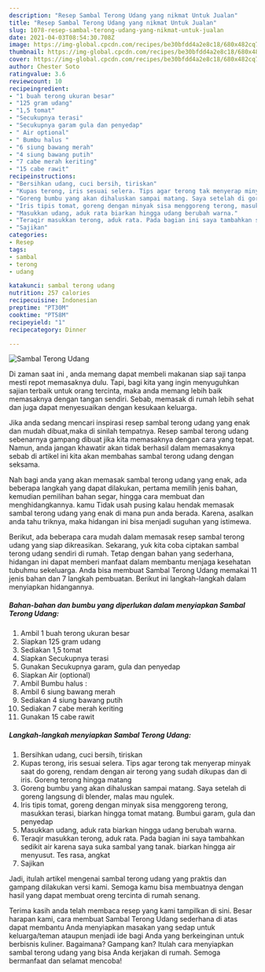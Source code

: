 ```yaml
---
description: "Resep Sambal Terong Udang yang nikmat Untuk Jualan"
title: "Resep Sambal Terong Udang yang nikmat Untuk Jualan"
slug: 1078-resep-sambal-terong-udang-yang-nikmat-untuk-jualan
date: 2021-04-03T08:54:30.708Z
image: https://img-global.cpcdn.com/recipes/be30bfdd4a2e8c18/680x482cq70/sambal-terong-udang-foto-resep-utama.jpg
thumbnail: https://img-global.cpcdn.com/recipes/be30bfdd4a2e8c18/680x482cq70/sambal-terong-udang-foto-resep-utama.jpg
cover: https://img-global.cpcdn.com/recipes/be30bfdd4a2e8c18/680x482cq70/sambal-terong-udang-foto-resep-utama.jpg
author: Chester Soto
ratingvalue: 3.6
reviewcount: 10
recipeingredient:
- "1 buah terong ukuran besar"
- "125 gram udang"
- "1,5 tomat"
- "Secukupnya terasi"
- "Secukupnya garam gula dan penyedap"
- " Air optional"
- " Bumbu halus "
- "6 siung bawang merah"
- "4 siung bawang putih"
- "7 cabe merah keriting"
- "15 cabe rawit"
recipeinstructions:
- "Bersihkan udang, cuci bersih, tiriskan"
- "Kupas terong, iris sesuai selera. Tips agar terong tak menyerap minyak saat do goreng, rendam dengan air terong yang sudah dikupas dan di iris. Goreng terong hingga matang"
- "Goreng bumbu yang akan dihaluskan sampai matang. Saya setelah di goreng langsung di blender, malas mau ngulek."
- "Iris tipis tomat, goreng dengan minyak sisa menggoreng terong, masukkan terasi, biarkan hingga tomat matang. Bumbui garam, gula dan penyedap"
- "Masukkan udang, aduk rata biarkan hingga udang berubah warna."
- "Teraqir masukkan terong, aduk rata. Pada bagian ini saya tambahkan sedikit air karena saya suka sambal yang tanak. biarkan hingga air menyusut. Tes rasa, angkat"
- "Sajikan"
categories:
- Resep
tags:
- sambal
- terong
- udang

katakunci: sambal terong udang 
nutrition: 257 calories
recipecuisine: Indonesian
preptime: "PT30M"
cooktime: "PT58M"
recipeyield: "1"
recipecategory: Dinner

---
```



![Sambal Terong Udang](https://img-global.cpcdn.com/recipes/be30bfdd4a2e8c18/680x482cq70/sambal-terong-udang-foto-resep-utama.jpg)

Di zaman  saat ini , anda memang dapat membeli makanan siap saji tanpa mesti repot memasaknya dulu. Tapi, bagi kita yang ingin menyuguhkan sajian terbaik untuk orang tercinta, maka anda memang lebih baik memasaknya dengan tangan sendiri. Sebab, memasak di rumah lebih sehat dan juga dapat menyesuaikan dengan kesukaan keluarga.

Jika anda sedang mencari inspirasi resep sambal terong udang yang enak dan mudah dibuat,maka di sinilah tempatnya. Resep sambal terong udang  sebenarnya gampang dibuat jika kita memasaknya dengan cara yang tepat. Namun, anda jangan khawatir akan tidak berhasil dalam memasaknya 
sebab di artikel ini kita akan membahas sambal terong udang dengan seksama.  



Nah bagi anda yang akan memasak sambal terong udang yang enak, ada beberapa langkah yang dapat dilakukan, pertama memilih jenis bahan, kemudian pemilihan bahan segar, hingga cara membuat dan menghidangkannya. kamu Tidak usah pusing kalau hendak memasak sambal terong udang yang enak di mana pun anda berada. Karena, asalkan anda  tahu triknya, maka hidangan ini bisa menjadi suguhan yang istimewa.

Berikut, ada beberapa cara mudah dalam memasak resep sambal terong udang yang siap dikreasikan. Sekarang, yuk kita coba ciptakan sambal terong udang sendiri di rumah. Tetap dengan bahan yang sederhana, hidangan ini dapat memberi manfaat dalam membantu menjaga kesehatan tubuhmu sekeluarga. Anda bisa membuat Sambal Terong Udang memakai 11 jenis bahan dan 7 langkah pembuatan. Berikut ini langkah-langkah dalam menyiapkan hidangannya.

<!--inarticleads1-->

##### Bahan-bahan dan bumbu yang diperlukan dalam menyiapkan Sambal Terong Udang:

1. Ambil 1 buah terong ukuran besar
1. Siapkan 125 gram udang
1. Sediakan 1,5 tomat
1. Siapkan Secukupnya terasi
1. Gunakan Secukupnya garam, gula dan penyedap
1. Siapkan  Air (optional)
1. Ambil  Bumbu halus :
1. Ambil 6 siung bawang merah
1. Sediakan 4 siung bawang putih
1. Sediakan 7 cabe merah keriting
1. Gunakan 15 cabe rawit




<!--inarticleads2-->

##### Langkah-langkah menyiapkan Sambal Terong Udang:

1. Bersihkan udang, cuci bersih, tiriskan
1. Kupas terong, iris sesuai selera. Tips agar terong tak menyerap minyak saat do goreng, rendam dengan air terong yang sudah dikupas dan di iris. Goreng terong hingga matang
1. Goreng bumbu yang akan dihaluskan sampai matang. Saya setelah di goreng langsung di blender, malas mau ngulek.
1. Iris tipis tomat, goreng dengan minyak sisa menggoreng terong, masukkan terasi, biarkan hingga tomat matang. Bumbui garam, gula dan penyedap
1. Masukkan udang, aduk rata biarkan hingga udang berubah warna.
1. Teraqir masukkan terong, aduk rata. Pada bagian ini saya tambahkan sedikit air karena saya suka sambal yang tanak. biarkan hingga air menyusut. Tes rasa, angkat
1. Sajikan




Jadi, itulah artikel mengenai  sambal terong udang  yang praktis dan gampang dilakukan versi kami. Semoga kamu bisa membuatnya dengan hasil yang dapat membuat oreng tercinta di rumah senang. 

Terima kasih anda telah membaca resep yang kami tampilkan di sini. Besar harapan kami, cara membuat  Sambal Terong Udang sederhana di atas dapat membantu Anda menyiapkan masakan yang sedap untuk keluarga/teman ataupun menjadi ide bagi Anda yang berkeinginan untuk berbisnis kuliner. Bagaimana? Gampang kan? Itulah cara menyiapkan sambal terong udang yang bisa Anda kerjakan di rumah. Semoga bermanfaat dan selamat mencoba!

